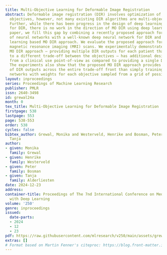 ```yaml
---
title: Multi-Objective Learning for Deformable Image Registration
abstract: Deformable image registration (DIR) involves optimization of multiple conflicting
  objectives, however, not many existing DIR algorithms are multi-objective (MO).
  Further, while there has been progress in the design of deep learning algorithms
  for DIR, there is no work in the direction of MO DIR using deep learning. In this
  paper, we fill this gap by combining a recently proposed approach for MO training
  of neural networks with a well-known deep neural network for DIR and create a deep
  learning based MO DIR approach. We evaluate the proposed approach for DIR of pelvic
  magnetic resonance imaging (MRI) scans. We experimentally demonstrate that the proposed
  MO DIR approach – providing multiple DIR outputs for each patient that each correspond
  to a different trade-off between the objectives – has additional desirable properties
  from a clinical use point-of-view as compared to providing a single DIR output.
  The experiments also show that the proposed MO DIR approach provides a better spread
  of DIR outputs across the entire trade-off front than simply training multiple neural
  networks with weights for each objective sampled from a grid of possible values.
layout: inproceedings
series: Proceedings of Machine Learning Research
publisher: PMLR
issn: 2640-3498
id: grewal24a
month: 0
tex_title: Multi-Objective Learning for Deformable Image Registration
firstpage: 538
lastpage: 553
page: 538-553
order: 538
cycles: false
bibtex_author: Grewal, Monika and Westerveld, Henrike and Bosman, Peter and Alderliesten,
  Tanja
author:
- given: Monika
  family: Grewal
- given: Henrike
  family: Westerveld
- given: Peter
  family: Bosman
- given: Tanja
  family: Alderliesten
date: 2024-12-23
address:
container-title: Proceedings of The 7nd International Conference on Medical Imaging
  with Deep Learning
volume: '250'
genre: inproceedings
issued:
  date-parts:
  - 2024
  - 12
  - 23
pdf: https://raw.githubusercontent.com/mlresearch/v250/main/assets/grewal24a/grewal24a.pdf
extras: []
# Format based on Martin Fenner's citeproc: https://blog.front-matter.io/posts/citeproc-yaml-for-bibliographies/
---
```

